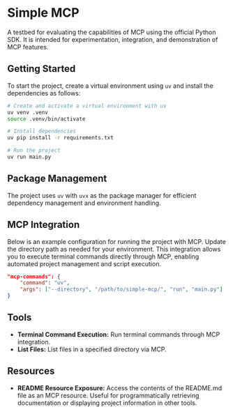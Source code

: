 # Simple MCP

A testbed for evaluating the capabilities of MCP using the official Python SDK. It is intended for experimentation, integration, and demonstration of MCP features.

## Getting Started

To start the project, create a virtual environment using `uv` and install the dependencies as follows:

```bash
# Create and activate a virtual environment with uv
uv venv .venv
source .venv/bin/activate

# Install dependencies
uv pip install -r requirements.txt

# Run the project
uv run main.py
```

## Package Management

The project uses `uv` with `uvx` as the package manager for efficient dependency management and environment handling.

## MCP Integration

Below is an example configuration for running the project with MCP. Update the directory path as needed for your environment. This integration allows you to execute terminal commands directly through MCP, enabling automated project management and script execution.

```json
"mcp-commands": {
    "command": "uv",
    "args": ["--directory", "/path/to/simple-mcp/", "run", "main.py"]
}
```

## Tools

- **Terminal Command Execution:** Run terminal commands through MCP integration.
- **List Files:** List files in a specified directory via MCP.

## Resources

- **README Resource Exposure:** Access the contents of the README.md file as an MCP resource. Useful for programmatically retrieving documentation or displaying project information in other tools.


